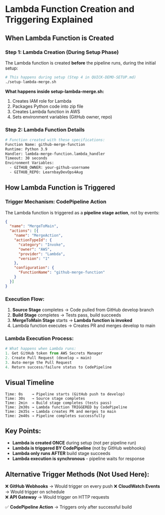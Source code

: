 # Lambda Function Creation and Triggering Explained

## When Lambda Function is Created

### Step 1: Lambda Creation (During Setup Phase)
The Lambda function is created **before** the pipeline runs, during the initial setup:

```bash
# This happens during setup (Step 4 in QUICK-DEMO-SETUP.md)
./setup-lambda-merge.sh
```

**What happens inside setup-lambda-merge.sh:**
1. Creates IAM role for Lambda
2. Packages Python code into zip file
3. Creates Lambda function in AWS
4. Sets environment variables (GitHub owner, repo)

### Step 2: Lambda Function Details
```bash
# Function created with these specifications:
Function Name: github-merge-function
Runtime: Python 3.9
Handler: lambda-merge-function.lambda_handler
Timeout: 30 seconds
Environment Variables:
  - GITHUB_OWNER: your-github-username
  - GITHUB_REPO: LearnbayDevOps4Aug
```

## How Lambda Function is Triggered

### Trigger Mechanism: CodePipeline Action

The Lambda function is triggered as a **pipeline stage action**, not by events:

```json
{
  "name": "MergeToMain",
  "actions": [{
    "name": "MergeAction",
    "actionTypeId": {
      "category": "Invoke",
      "owner": "AWS", 
      "provider": "Lambda",
      "version": "1"
    },
    "configuration": {
      "FunctionName": "github-merge-function"
    }
  }]
}
```

### Execution Flow:

1. **Source Stage** completes → Code pulled from GitHub develop branch
2. **Build Stage** completes → Tests pass, build succeeds  
3. **MergeToMain Stage** starts → **Lambda function is invoked**
4. Lambda function executes → Creates PR and merges develop to main

### Lambda Execution Process:

```python
# What happens when Lambda runs:
1. Get GitHub token from AWS Secrets Manager
2. Create Pull Request (develop → main)
3. Auto-merge the Pull Request
4. Return success/failure status to CodePipeline
```

## Visual Timeline

```
Time: 0s    → Pipeline starts (GitHub push to develop)
Time: 30s   → Source stage completes
Time: 2min  → Build stage completes (tests pass)
Time: 2m30s → Lambda function TRIGGERED by CodePipeline
Time: 2m35s → Lambda creates PR and merges to main
Time: 2m40s → Pipeline completes successfully
```

## Key Points:

- **Lambda is created ONCE** during setup (not per pipeline run)
- **Lambda is triggered BY CodePipeline** (not by GitHub webhooks)
- **Lambda only runs AFTER** build stage succeeds
- **Lambda execution is synchronous** - pipeline waits for response

## Alternative Trigger Methods (Not Used Here):

❌ **GitHub Webhooks** → Would trigger on every push
❌ **CloudWatch Events** → Would trigger on schedule  
❌ **API Gateway** → Would trigger on HTTP requests

✅ **CodePipeline Action** → Triggers only after successful build